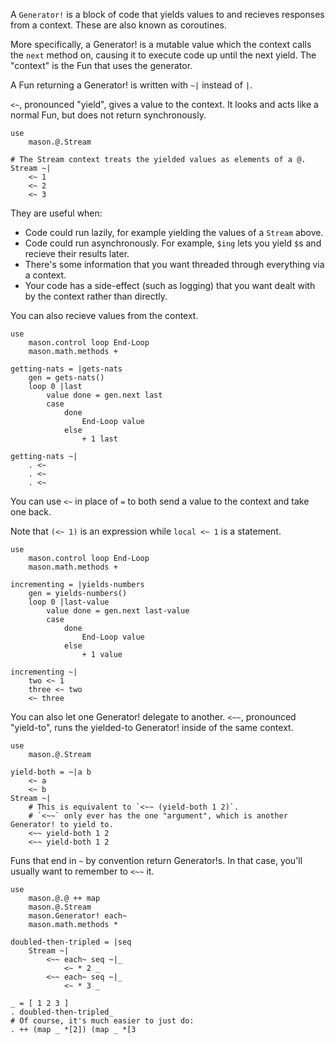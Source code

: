 A `Generator!` is a block of code that yields values to and recieves responses from a context.
These are also known as coroutines.

More specifically, a Generator! is a mutable value which the context calls the `next` method on, causing it to execute code up until the next yield.
The "context" is the Fun that uses the generator.

A Fun returning a Generator! is written with `~|` instead of `|`.

`<~`, pronounced "yield", gives a value to the context.
It looks and acts like a normal Fun, but does not return synchronously.

	use
		mason.@.Stream

	# The Stream context treats the yielded values as elements of a @.
	Stream ~|
		<~ 1
		<~ 2
		<~ 3

They are useful when:

* Code could run lazily, for example yielding the values of a `Stream` above.
* Code could run asynchronously. For example, `$ing` lets you yield `$`s and recieve their results later.
* There's some information that you want threaded through everything via a context.
* Your code has a side-effect (such as logging) that you want dealt with by the context rather than directly.

You can also recieve values from the context.

	use
		mason.control loop End-Loop
		mason.math.methods +

	getting-nats = |gets-nats
		gen = gets-nats()
		loop 0 |last
			value done = gen.next last
			case
				done
					End-Loop value
				else
					+ 1 last

	getting-nats ~|
		. <~
		. <~
		. <~

You can use `<~` in place of `=` to both send a value to the context and take one back.

Note that `(<~ 1)` is an expression while `local <~ 1` is a statement.

	use
		mason.control loop End-Loop
		mason.math.methods +

	incrementing = |yields-numbers
		gen = yields-numbers()
		loop 0 |last-value
			value done = gen.next last-value
			case
				done
					End-Loop value
				else
					+ 1 value

	incrementing ~|
		two <~ 1
		three <~ two
		<~ three

You can also let one Generator! delegate to another.
`<~~`, pronounced "yield-to", runs the yielded-to Generator! inside of the same context.

	use
		mason.@.Stream

	yield-both = ~|a b
		<~ a
		<~ b
	Stream ~|
		# This is equivalent to `<~~ (yield-both 1 2)`.
		# `<~~` only ever has the one "argument", which is another Generator! to yield to.
		<~~ yield-both 1 2
		<~~ yield-both 1 2

Funs that end in `~` by convention return Generator!s.
In that case, you'll usually want to remember to `<~~` it.

	use
		mason.@.@ ++ map
		mason.@.Stream
		mason.Generator! each~
		mason.math.methods *

	doubled-then-tripled = |seq
		Stream ~|
			<~~ each~ seq ~|_
				<~ * 2 _
			<~~ each~ seq ~|_
				<~ * 3 _

	_ = [ 1 2 3 ]
	. doubled-then-tripled_
	# Of course, it's much easier to just do:
	. ++ (map _ *[2]) (map _ *[3